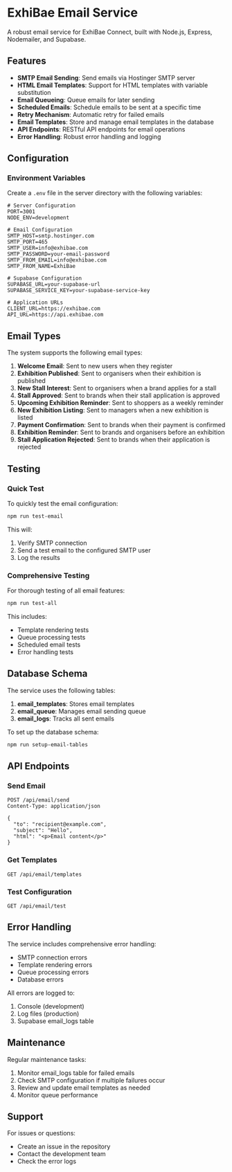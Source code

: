 # ExhiBae Email Service

A robust email service for ExhiBae Connect, built with Node.js, Express, Nodemailer, and Supabase.

## Features

- **SMTP Email Sending**: Send emails via Hostinger SMTP server
- **HTML Email Templates**: Support for HTML templates with variable substitution
- **Email Queueing**: Queue emails for later sending
- **Scheduled Emails**: Schedule emails to be sent at a specific time
- **Retry Mechanism**: Automatic retry for failed emails
- **Email Templates**: Store and manage email templates in the database
- **API Endpoints**: RESTful API endpoints for email operations
- **Error Handling**: Robust error handling and logging

## Configuration

### Environment Variables

Create a `.env` file in the server directory with the following variables:

```env
# Server Configuration
PORT=3001
NODE_ENV=development

# Email Configuration
SMTP_HOST=smtp.hostinger.com
SMTP_PORT=465
SMTP_USER=info@exhibae.com
SMTP_PASSWORD=your-email-password
SMTP_FROM_EMAIL=info@exhibae.com
SMTP_FROM_NAME=ExhiBae

# Supabase Configuration
SUPABASE_URL=your-supabase-url
SUPABASE_SERVICE_KEY=your-supabase-service-key

# Application URLs
CLIENT_URL=https://exhibae.com
API_URL=https://api.exhibae.com
```

## Email Types

The system supports the following email types:

1. **Welcome Email**: Sent to new users when they register
2. **Exhibition Published**: Sent to organisers when their exhibition is published
3. **New Stall Interest**: Sent to organisers when a brand applies for a stall
4. **Stall Approved**: Sent to brands when their stall application is approved
5. **Upcoming Exhibition Reminder**: Sent to shoppers as a weekly reminder
6. **New Exhibition Listing**: Sent to managers when a new exhibition is listed
7. **Payment Confirmation**: Sent to brands when their payment is confirmed
8. **Exhibition Reminder**: Sent to brands and organisers before an exhibition
9. **Stall Application Rejected**: Sent to brands when their application is rejected

## Testing

### Quick Test

To quickly test the email configuration:

```bash
npm run test-email
```

This will:
1. Verify SMTP connection
2. Send a test email to the configured SMTP user
3. Log the results

### Comprehensive Testing

For thorough testing of all email features:

```bash
npm run test-all
```

This includes:
- Template rendering tests
- Queue processing tests
- Scheduled email tests
- Error handling tests

## Database Schema

The service uses the following tables:

1. **email_templates**: Stores email templates
2. **email_queue**: Manages email sending queue
3. **email_logs**: Tracks all sent emails

To set up the database schema:

```bash
npm run setup-email-tables
```

## API Endpoints

### Send Email
```
POST /api/email/send
Content-Type: application/json

{
  "to": "recipient@example.com",
  "subject": "Hello",
  "html": "<p>Email content</p>"
}
```

### Get Templates
```
GET /api/email/templates
```

### Test Configuration
```
GET /api/email/test
```

## Error Handling

The service includes comprehensive error handling:

- SMTP connection errors
- Template rendering errors
- Queue processing errors
- Database errors

All errors are logged to:
1. Console (development)
2. Log files (production)
3. Supabase email_logs table

## Maintenance

Regular maintenance tasks:

1. Monitor email_logs table for failed emails
2. Check SMTP configuration if multiple failures occur
3. Review and update email templates as needed
4. Monitor queue performance

## Support

For issues or questions:
- Create an issue in the repository
- Contact the development team
- Check the error logs 